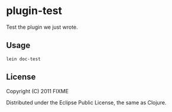 # plugin-test

Test the plugin we just wrote.

## Usage

	lein doc-test

## License

Copyright (C) 2011 FIXME

Distributed under the Eclipse Public License, the same as Clojure.

